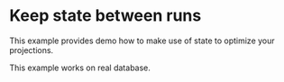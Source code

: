 # Keep state between runs

This example provides demo how to make use of state to optimize your projections.

This example works on real database.